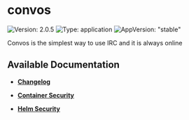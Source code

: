 # convos

![Version: 2.0.5](https://img.shields.io/badge/Version-2.0.5-informational?style=flat-square) ![Type: application](https://img.shields.io/badge/Type-application-informational?style=flat-square) ![AppVersion: "stable"](https://img.shields.io/badge/AppVersion-"stable"-informational?style=flat-square)

Convos is the simplest way to use IRC and it is always online

## Available Documentation

- [**Changelog**](CHANGELOG)

- [**Container Security**](container-security)

- [**Helm Security**](helm-security)

